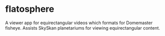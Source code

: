 # flatosphere
A viewer app for equirectangular videos which formats for Domemaster fisheye. Assists SkySkan planetariums for viewing equirectangular content.
